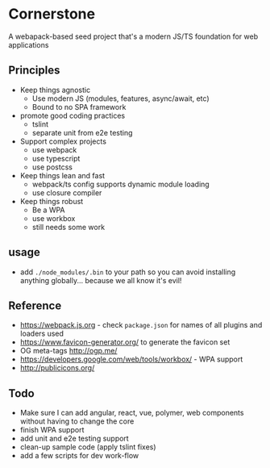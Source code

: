 # Cornerstone

A webapack-based seed project that's a modern JS/TS foundation for web applications

## Principles

* Keep things agnostic
  * Use modern JS (modules, features, async/await, etc)
  * Bound to no SPA framework
* promote good coding practices
  * tslint
  * separate unit from e2e testing
* Support complex projects
  * use webpack
  * use typescript
  * use postcss
* Keep things lean and fast
  * webpack/ts config supports dynamic module loading
  * use closure compiler
* Keep things robust
  * Be a WPA
  * use workbox
  * still needs some work

## usage
* add `./node_modules/.bin` to your path so you can avoid installing anything globally... because we all know it's evil!

## Reference
* https://webpack.js.org - check `package.json` for names of all plugins and loaders used
* https://www.favicon-generator.org/ to generate the favicon set
* OG meta-tags http://ogp.me/
* https://developers.google.com/web/tools/workbox/ - WPA support
* http://publicicons.org/


## Todo

* Make sure I can add angular, react, vue, polymer, web components without having to change the core
* finish WPA support
* add unit and e2e testing support
* clean-up sample code (apply tslint fixes)
* add a few scripts for dev work-flow
